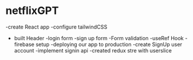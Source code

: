# netflixGPT

-create React app
-configure tailwindCSS
- built Header
-login form
-sign up form
-Form validation
-useRef Hook
-firebase setup
-deploying our app to production
-create SignUp user account
-implement signin api
-created redux stre with userslice